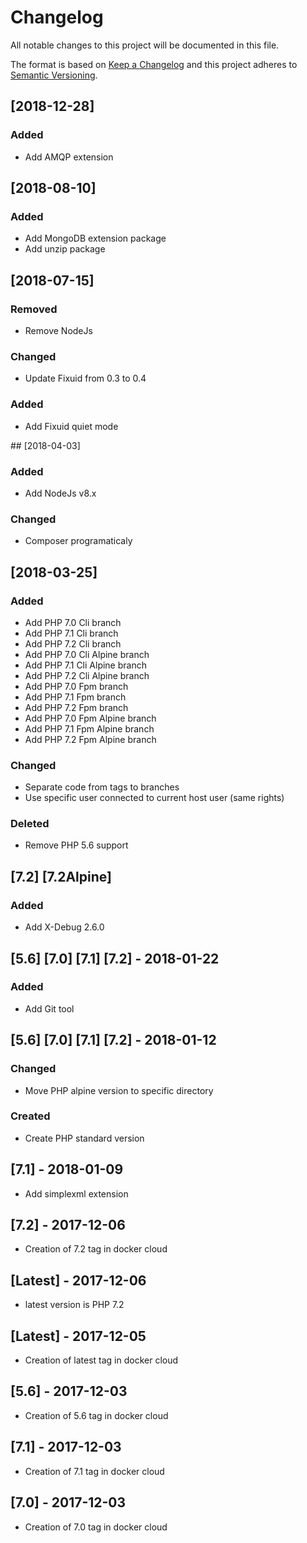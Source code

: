 # Changelog

All notable changes to this project will be documented in this file.

The format is based on [Keep a Changelog](http://keepachangelog.com/en/1.0.0/)
and this project adheres to [Semantic Versioning](http://semver.org/spec/v2.0.0.html).

## [2018-12-28]

### Added

- Add AMQP extension

## [2018-08-10]

### Added

- Add MongoDB extension package
- Add unzip package

## [2018-07-15]

### Removed

- Remove NodeJs

### Changed

- Update Fixuid from 0.3 to 0.4

### Added

- Add Fixuid quiet mode

## [2018-04-03]

### Added

- Add NodeJs v8.x

### Changed 

- Composer programaticaly

## [2018-03-25]

### Added

- Add PHP 7.0 Cli branch
- Add PHP 7.1 Cli branch
- Add PHP 7.2 Cli branch
- Add PHP 7.0 Cli Alpine branch
- Add PHP 7.1 Cli Alpine branch
- Add PHP 7.2 Cli Alpine branch
- Add PHP 7.0 Fpm branch
- Add PHP 7.1 Fpm branch
- Add PHP 7.2 Fpm branch
- Add PHP 7.0 Fpm Alpine branch
- Add PHP 7.1 Fpm Alpine branch
- Add PHP 7.2 Fpm Alpine branch

### Changed

- Separate code from tags to branches
- Use specific user connected to current host user (same rights)

### Deleted

- Remove PHP 5.6 support

## [7.2] [7.2Alpine]

### Added

- Add X-Debug 2.6.0

## [5.6] [7.0] [7.1] [7.2] - 2018-01-22

### Added

- Add Git tool

## [5.6] [7.0] [7.1] [7.2] - 2018-01-12

### Changed

- Move PHP alpine version to specific directory

### Created

- Create PHP standard version

## [7.1] - 2018-01-09

- Add simplexml extension

## [7.2] - 2017-12-06

- Creation of 7.2 tag in docker cloud

## [Latest] - 2017-12-06

- latest version is PHP 7.2

## [Latest] - 2017-12-05

- Creation of latest tag in docker cloud

## [5.6] - 2017-12-03

- Creation of 5.6 tag in docker cloud

## [7.1] - 2017-12-03

- Creation of 7.1 tag in docker cloud

## [7.0] - 2017-12-03

- Creation of 7.0 tag in docker cloud
